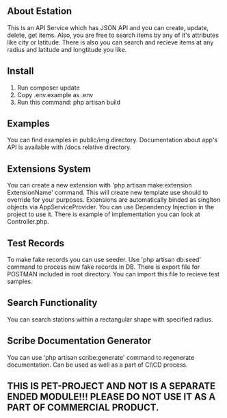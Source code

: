 ## About Estation

This is an API Service which has JSON API and you can create, update, delete, get items.
Also, you are free to search items by any of it's attributes like city or latitude.
There is also you can search and recieve items at any radius and latitude and longtitude you like.

## Install

1) Run composer update
2) Copy .env.example as .env
3) Run this command: php artisan build

## Examples

You can find examples in public/img directory.
Documentation about app's API is available with /docs relative directory.

## Extensions System

You can create a new extension with 'php artisan make:extension ExtensionName' command.
This will create new template use should to override for your purposes.
Extensions are automatically binded as singlton objects via AppServiceProvider.
You can use Dependency Injection in the project to use it. There is example of implementation you can look at Controller.php.

## Test Records

To make fake records you can use seeder. Use 'php artisan db:seed' command to process new fake records in DB.
There is export file for POSTMAN included in root directory. You can import this file to recieve test samples.

## Search Functionality

You can search stations within a rectangular shape with specified radius.

## Scribe Documentation Generator

You can use 'php artisan scribe:generate' command to regenerate documentation. Can be used as well as a part of CI\CD process.

## THIS IS PET-PROJECT AND NOT IS A SEPARATE ENDED MODULE!!! PLEASE DO NOT USE IT AS A PART OF COMMERCIAL PRODUCT.
